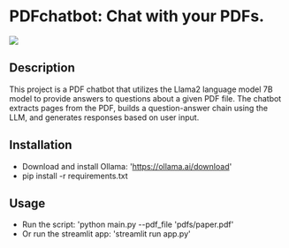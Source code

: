 # PDFchatbot: Chat with your PDFs.

![](figures/front.png)

## Description
This project is a PDF chatbot that utilizes the Llama2 language model 7B model to provide answers to questions about a given PDF file. 
The chatbot extracts pages from the PDF, builds a question-answer chain using the LLM, and generates responses based on user input.

## Installation
- Download and install Ollama: 'https://ollama.ai/download'
- pip install -r requirements.txt


## Usage
- Run the script: 'python main.py --pdf_file 'pdfs/paper.pdf'
- Or run the streamlit app: 'streamlit run app.py'

